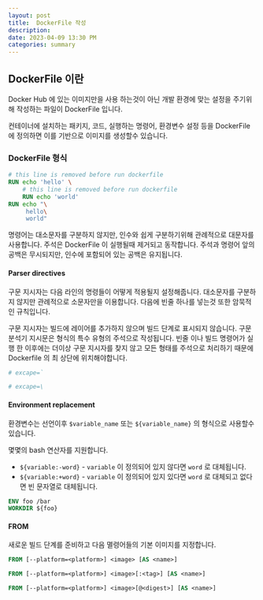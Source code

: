 ```yaml
---
layout: post  
title:  DockerFile 작성
description:  
date: 2023-04-09 13:30 PM  
categories: summary
---
```


## DockerFile 이란

Docker Hub 에 있는 이미지만을 사용 하는것이 아닌 개발 환경에 맞는 설정을 주기위해 작성하는
파일이 DockerFile 입니다.

컨테이너에 설치하는 패키지, 코드, 실행하는 명령어, 환경변수 설정 등을 DockerFile 에 정의하면
이를 기반으로 이미지를 생성할수 있습니다.


### DockerFile 형식

```dockerfile
# this line is removed before run dockerfile 
RUN echo 'hello' \
    # this line is removed before run dockerfile
    RUN echo 'world'
RUN echo "\
     hello\
     world"
```

명령어는 대소문자를 구분하지 않지만, 인수와 쉽게 구분하기위해 관례적으로 대문자를 사용합니다.
주석은 DockerFile 이 실행될때 제거되고 동작합니다.
주석과 명령어 앞의 공백은 무시되지만, 인수에 포함되어 있는 공백은 유지됩니다.

#### Parser directives

구문 지시자는 다음 라인의 명령들이 어떻게 적용될지 설정해줍니다.
대소문자를 구분하지 않지만 관례적으로 소문자만을 이용합니다. 다음에 빈줄 하나를 넣는것 또한 암묵적인 규칙입니다.

구문 지시자는 빌드에 레이어를 추가하지 않으며 빌드 단계로 표시되지 않습니다. 구문 분석기 지시문은 형식의 특수 유형의 주석으로 작성됩니다.
빈줄 이나 빌드 명령어가 실행 한 이후에는 더이상 구문 지시자를 찾지 않고 모든 형태를 주석으로 처리하기 때문에
Dockerfile 의 최 상단에 위치해야합니다.

```dockerfile
# excape=`
```
```dockerfile
# excape=\
```

#### Environment replacement

환경변수는 선언이후 `$variable_name` 또는 `${variable_name}` 의 형식으로 사용할수 있습니다.

몇몇의 bash 연산자를 지원합니다.
 * `${variable:-word}` - `variable` 이 정의되어 있지 않다면 `word` 로 대체됩니다.
 * `${variable:+word}` - `variable` 이 정의되어 있지 있다면 `word` 로 대체되고 없다면 빈 문자열로 대체됩니다.

```dockerfile
ENV foo /bar
WORKDIR ${foo}
```

#### FROM

새로운 빌드 단계를 준비하고 다음 멸령어들의 기본 이미지를 지정합니다.

```dockerfile
FROM [--platform=<platform>] <image> [AS <name>]

FROM [--platform=<platform>] <image>[:<tag>] [AS <name>]

FROM [--platform=<platform>] <image>[@<digest>] [AS <name>]
```